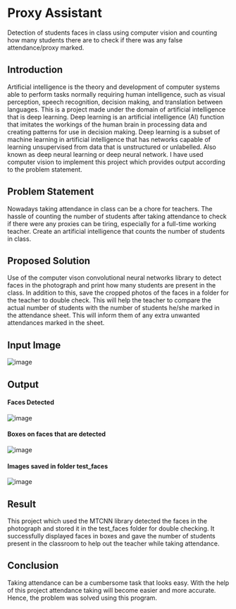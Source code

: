 # Proxy Assistant
Detection of students faces in class using computer vision and counting how many students there are to check if there was any false attendance/proxy marked.

## Introduction
Artificial intelligence is the theory and development of computer systems able to perform tasks normally requiring human intelligence, such as visual perception, speech recognition, decision making, and translation between languages. This is a project made under the domain of artificial intelligence that is deep learning. Deep learning is an artificial intelligence (AI) function that imitates the workings of the human brain in processing data and creating patterns for use in decision making. Deep learning is a subset of machine learning in artificial intelligence that has networks capable of learning unsupervised from data that is unstructured or unlabelled. Also known as deep neural learning or deep neural network. I have used computer vision to implement this project which provides output according to the problem statement.

## Problem Statement 
Nowadays taking attendance in class can be a chore for teachers. The hassle of counting the number of students after taking attendance to check if there were any proxies can be tiring, especially for a full-time working teacher. Create an artificial intelligence that counts the number of students in class. 

## Proposed Solution
Use of the computer vison convolutional neural networks library to detect faces in the photograph and print how many students are present in the class. In addition to this, save the cropped photos of the faces in a folder for the teacher to double check. This will help the teacher to compare the actual number of students with the number of students he/she marked in the attendance sheet. This will inform them of any extra unwanted attendances marked in the sheet.

## Input Image
![image](https://user-images.githubusercontent.com/64376922/114841905-f7826b80-9df5-11eb-9887-19593db060c4.png)

## Output
#### Faces Detected
![image](https://user-images.githubusercontent.com/64376922/114842397-6cee3c00-9df6-11eb-92aa-6ddd4505893e.png)

#### Boxes on faces that are detected
![image](https://user-images.githubusercontent.com/64376922/114842481-81cacf80-9df6-11eb-8551-244b9b8cfef1.png)

#### Images saved in folder test_faces
![image](https://user-images.githubusercontent.com/64376922/114842525-8becce00-9df6-11eb-856b-42174718efcb.png)

## Result
This project which used the MTCNN library detected the faces in the photograph and stored it in the test_faces folder for double checking. It successfully displayed faces in boxes and gave the number of students present in the classroom to help out the teacher while taking attendance.

## Conclusion
Taking attendance can be a cumbersome task that looks easy. With the help of this project attendance taking will become easier and more accurate. Hence, the problem was solved using this program.  
